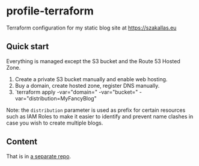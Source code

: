 # profile-terraform

Terraform configuration for my static blog site at https://szakallas.eu

## Quick start

Everything is managed except the S3 bucket and the Route 53 Hosted Zone.

1. <bucket> Create a private S3 bucket manually and enable web hosting.
2. <domain> Buy a domain, create hosted zone, register DNS manually.
3. `terraform apply -var="domain=<domain>" -var="bucket=<bucket>" -var="distribution=MyFancyBlog"

Note: the `distribution` parameter is used as prefix for certain resources such as IAM Roles to make it easier to identify and prevent name clashes in case you wish to create multiple blogs.

## Content
That is in [a separate repo](https://github.com/dszakallas/profile).
